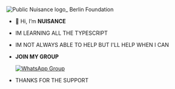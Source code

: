 ![Public Nuisance logo_ Berlin Foundation](https://user-images.githubusercontent.com/88751177/139162118-4b704ae1-d9ec-410d-824f-17ebf8acf2b5.jpg)
- 👋 Hi, I’m **NUISANCE**

- IM LEARNING ALL THE TYPESCRIPT

- IM NOT ALWAYS ABLE TO HELP BUT I'LL HELP WHEN I CAN

- **JOIN MY GROUP**

   [![WhatsApp Group](https://img.shields.io/badge/WhatsApp-25D366?style=for-the-badge&logo=whatsapp&logoColor=white)](https://chat.whatsapp.com/IRbdcY5Kxr0IIxfWhlpfr4)

- THANKS FOR THE SUPPORT
